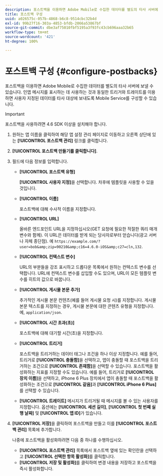 ```yaml
---
description: 포스트백을 이용하면 Adobe Mobile로 수집한 데이터를 별도의 타사 서버에 보낼 수 있습니다. 인앱 메시지를 표시하는 데 사용하는 것과 동일한 트리거와 트레이트를 이용하면 사용자 지정된 데이터를 타사 대상에 보내도록 Mobile Service를 구성할 수 있습니다.
title: 포스트백 구성
uuid: a026575c-057b-4868-b6c8-9514cbc32b4d
exl-id: 99b27f16-303a-4853-bfdb-2066a53867bf
source-git-commit: dbe3af75010fbf5195a3f93fc43cb696aaa32b65
workflow-type: tm+mt
source-wordcount: '421'
ht-degree: 100%

---
```


# 포스트백 구성 {#configure-postbacks}

포스트백을 이용하면 Adobe Mobile로 수집한 데이터를 별도의 타사 서버에 보낼 수 있습니다. 인앱 메시지를 표시하는 데 사용하는 것과 동일한 트리거와 트레이트를 이용하면 사용자 지정된 데이터를 타사 대상에 보내도록 Mobile Service를 구성할 수 있습니다.

>[!IMPORTANT]
>
>포스트백을 사용하려면 4.6 SDK 이상을 설치해야 합니다.

1. 원하는 앱 이름을 클릭하여 해당 앱 설정 관리 페이지로 이동하고 오른쪽 상단에 있는 **[!UICONTROL 포스트백 관리]** 링크를 클릭합니다.
2. **[!UICONTROL 포스트백 만들기를 클릭합니다]**.
3. 필드에 다음 정보를 입력합니다.

   * **[!UICONTROL 포스트백 유형]**

      **[!UICONTROL 사용자 지정]**&#x200B;을 선택합니다. 차후에 템플릿을 사용할 수 있을 것입니다.

   * **[!UICONTROL 이름]**

      포스트백에 대해 수사적 이름을 지정합니다.

   * **[!UICONTROL URL]**

      올바른 엔드포인트 URL을 지정하십시오(GET 요청에 필요한 적절한 쿼리 매개 변수와 함께). 이 URL은 데이터를 받게 되는 당사자로부터 얻습니다(광고 서버나 자체 종단점). 예 `https://example.com/?user=bob&amp;zip=90210&amp;c16=4.6.0-iOS&amp;c27=cln,132`.

   * **[!UICONTROL 컨텍스트 변수]**

      URL의 부분들을 강조 표시하고 드롭다운 목록에서 원하는 컨텍스트 변수를 선택합니다. URL에 컨텍스트 변수를 삽입할 수도 있으며, URL이 모든 템플릿 변수를 히트의 값으로 바꿉니다.

   * **[!UICONTROL 게시물 본문 추가]**

      추가적인 게시물 본문 컨텐츠(예를 들어 게시물 요청 시)를 지정합니다. 게시물 본문 텍스트를 지정하는 경우, 게시물 본문에 대한 콘텐츠 유형을 지정합니다. 예, `application/json`.

   * **[!UICONTROL 시간 초과(초)]**

      포스트백에 대해 대기할 시간(초)을 지정합니다.

   * **[!UICONTROL 트리거]**

      포스트백을 트리거하는 데이터 태그나 조건을 하나 이상 지정합니다. 예를 들어, 트리거로 **[!UICONTROL 충돌함]**&#x200B;을 선택하고, 앱이 충돌할 때 포스트백을 트리거하는 조건으로 **[!UICONTROL 존재함]**&#x200B;을 선택할 수 있습니다. 포스트백을 활성화하는 지표를 지정할 수도 있습니다. 예를 들어, 트리거로 **[!UICONTROL 장치 이름]**&#x200B;을 선택하고, iPhone 6 Plus 장치에서 앱이 충돌할 때 포스트백을 활성화하는 조건으로 **[!UICONTROL 같음]**&#x200B;과 **[!UICONTROL iPhone 6 Plus]**&#x200B;를 선택할 수 있습니다.

   * **[!UICONTROL 트레이트]**
   메시지가 트리거될 때 메시지를 볼 수 있는 사용자를 지정합니다. 옵션에는 **[!UICONTROL 세션 길이]**, **[!UICONTROL 첫 번째 실행 날짜]** 및 **[!UICONTROL 앱 ID]**&#x200B;가 있습니다.

4. **[!UICONTROL 저장]**&#x200B;을 클릭하여 포스트백을 만들고 이를 **[!UICONTROL 포스트백 관리]** 목록에 추가합니다.

   나중에 포스트백을 활성화하려면 다음 중 하나를 수행하십시오.

   * **[!UICONTROL 포스트백 관리]** 목록에서 포스트백 옆에 있는 확인란을 선택하고 **[!UICONTROL 선택한 항목 활성화]**&#x200B;를 클릭합니다.
   * **[!UICONTROL 저장 및 활성화]**&#x200B;를 클릭하여 변경 내용을 저장하고 포스트백을 즉시 활성화합니다.
